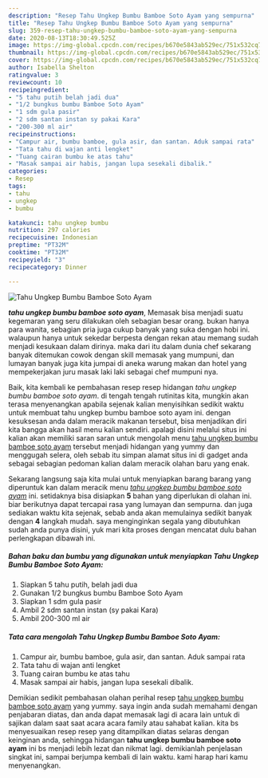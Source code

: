 ```yaml
---
description: "Resep Tahu Ungkep Bumbu Bamboe Soto Ayam yang sempurna"
title: "Resep Tahu Ungkep Bumbu Bamboe Soto Ayam yang sempurna"
slug: 359-resep-tahu-ungkep-bumbu-bamboe-soto-ayam-yang-sempurna
date: 2020-08-13T18:30:49.525Z
image: https://img-global.cpcdn.com/recipes/b670e5843ab529ec/751x532cq70/tahu-ungkep-bumbu-bamboe-soto-ayam-foto-resep-utama.jpg
thumbnail: https://img-global.cpcdn.com/recipes/b670e5843ab529ec/751x532cq70/tahu-ungkep-bumbu-bamboe-soto-ayam-foto-resep-utama.jpg
cover: https://img-global.cpcdn.com/recipes/b670e5843ab529ec/751x532cq70/tahu-ungkep-bumbu-bamboe-soto-ayam-foto-resep-utama.jpg
author: Isabella Shelton
ratingvalue: 3
reviewcount: 10
recipeingredient:
- "5 tahu putih belah jadi dua"
- "1/2 bungkus bumbu Bamboe Soto Ayam"
- "1 sdm gula pasir"
- "2 sdm santan instan sy pakai Kara"
- "200-300 ml air"
recipeinstructions:
- "Campur air, bumbu bamboe, gula asir, dan santan. Aduk sampai rata"
- "Tata tahu di wajan anti lengket"
- "Tuang cairan bumbu ke atas tahu"
- "Masak sampai air habis, jangan lupa sesekali dibalik."
categories:
- Resep
tags:
- tahu
- ungkep
- bumbu

katakunci: tahu ungkep bumbu 
nutrition: 297 calories
recipecuisine: Indonesian
preptime: "PT32M"
cooktime: "PT32M"
recipeyield: "3"
recipecategory: Dinner

---
```



![Tahu Ungkep Bumbu Bamboe Soto Ayam](https://img-global.cpcdn.com/recipes/b670e5843ab529ec/751x532cq70/tahu-ungkep-bumbu-bamboe-soto-ayam-foto-resep-utama.jpg)

<b><i>tahu ungkep bumbu bamboe soto ayam</i></b>, Memasak bisa menjadi suatu kegemaran yang seru dilakukan oleh sebagian besar orang. bukan hanya para wanita, sebagian pria juga cukup banyak yang suka dengan hobi ini. walaupun hanya untuk sekedar berpesta dengan rekan atau memang sudah menjadi kesukaan dalam dirinya. maka dari itu dalam dunia chef sekarang banyak ditemukan cowok dengan skill memasak yang mumpuni, dan lumayan banyak juga kita jumpai di aneka warung makan dan hotel yang mempekerjakan juru masak laki laki sebagai chef mumpuni nya.

Baik, kita kembali ke pembahasan resep resep hidangan <i>tahu ungkep bumbu bamboe soto ayam</i>. di tengah tengah rutinitas kita, mungkin akan terasa menyenangkan apabila sejenak kalian menyisihkan sedikit waktu untuk membuat tahu ungkep bumbu bamboe soto ayam ini. dengan kesuksesan anda dalam meracik makanan tersebut, bisa menjadikan diri kita bangga akan hasil menu kalian sendiri. apalagi disini melalui situs ini kalian akan memiliki saran saran untuk mengolah menu <u>tahu ungkep bumbu bamboe soto ayam</u> tersebut menjadi hidangan yang yummy dan menggugah selera, oleh sebab itu simpan alamat situs ini di gadget anda sebagai sebagian pedoman kalian dalam meracik olahan baru yang enak.




Sekarang langsung saja kita mulai untuk menyiapkan barang barang yang diperuntuk kan dalam meracik menu <u><i>tahu ungkep bumbu bamboe soto ayam</i></u> ini. setidaknya bisa disiapkan <b>5</b> bahan yang diperlukan di olahan ini. biar berikutnya dapat tercapai rasa yang lumayan dan sempurna. dan juga sediakan waktu kita sejenak, sebab anda akan memulainya sedikit banyak dengan <b>4</b> langkah mudah. saya menginginkan segala yang dibutuhkan sudah anda punya disini, yuk mari kita proses dengan mencatat dulu bahan perlengkapan dibawah ini.

<!--inarticleads1-->

##### Bahan baku dan bumbu yang digunakan untuk menyiapkan Tahu Ungkep Bumbu Bamboe Soto Ayam:

1. Siapkan 5 tahu putih, belah jadi dua
1. Gunakan 1/2 bungkus bumbu Bamboe Soto Ayam
1. Siapkan 1 sdm gula pasir
1. Ambil 2 sdm santan instan (sy pakai Kara)
1. Ambil 200-300 ml air




<!--inarticleads2-->

##### Tata cara mengolah Tahu Ungkep Bumbu Bamboe Soto Ayam:

1. Campur air, bumbu bamboe, gula asir, dan santan. Aduk sampai rata
1. Tata tahu di wajan anti lengket
1. Tuang cairan bumbu ke atas tahu
1. Masak sampai air habis, jangan lupa sesekali dibalik.




Demikian sedikit pembahasan olahan perihal resep <u>tahu ungkep bumbu bamboe soto ayam</u> yang yummy. saya ingin anda sudah memahami dengan penjabaran diatas, dan anda dapat memasak lagi di acara lain untuk di sajikan dalam saat saat acara acara family atau sahabat kalian. kita bs menyesuaikan resep resep yang ditampilkan diatas selaras dengan keinginan anda, sehingga hidangan <b>tahu ungkep bumbu bamboe soto ayam</b> ini bs menjadi lebih lezat dan nikmat lagi. demikianlah penjelasan singkat ini, sampai berjumpa kembali di lain waktu. kami harap hari kamu menyenangkan.
